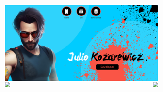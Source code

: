 <img src="0_utils/banner.png">
<div style="display: flex; align-items: center; justify-content: space-between; width: 100%;">
  <a href="https://github.com/juliokozarewicz">
    <img height="160em" src="https://github-readme-stats.vercel.app/api?username=juliokozarewicz&show_icons=true&theme=dark&include_all_commits=true&count_private=true"/>
  </a>
  <a href="https://github.com/juliokozarewicz">
    <img height="160em" src="https://github-readme-stats.vercel.app/api/top-langs/?username=juliokozarewicz&layout=compact&langs_count=7&theme=dark"/>
  </a>
</div>
